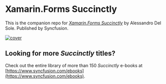 # Xamarin.Forms Succinctly

This is the companion repo for [*Xamarin.Forms Succinctly*](https://www.syncfusion.com/ebooks/Xamarin_Forms_Succinctly) by Alessandro Del Sole. Published by Syncfusion.

[![cover](https://github.com/SyncfusionSuccinctlyE-Books/Xamarin.Forms-Succinctly/blob/master/cover.png)](https://www.syncfusion.com/ebooks/Xamarin_Forms_Succinctly)

## Looking for more _Succinctly_ titles?

Check out the entire library of more than 150 _Succinctly_ e-books at [https://www.syncfusion.com/ebooks](https://www.syncfusion.com/ebooks).
